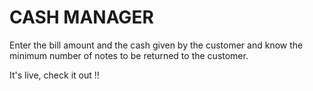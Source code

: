 # CASH MANAGER

Enter the bill amount and the cash given by the customer and know the minimum number of notes to be returned to the customer.

It's live, check it out !!
